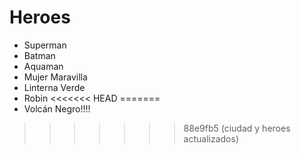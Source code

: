 # Heroes

* Superman
* Batman
* Aquaman
* Mujer Maravilla
* Linterna Verde
* Robin
<<<<<<< HEAD
=======
* Volcán Negro!!!!
>>>>>>> 88e9fb5 (ciudad y heroes actualizados)
